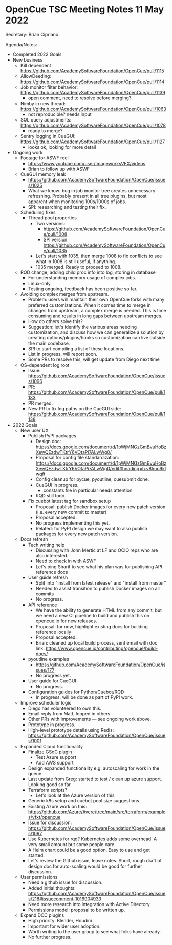 # OpenCue TSC Meeting Notes 11 May 2022

Secretary: Brian Cipriano

Agenda/Notes:

* Completed 2022 Goals
* New business
    * Kill dependent https://github.com/AcademySoftwareFoundation/OpenCue/pull/1115
    * AllowDeeding: https://github.com/AcademySoftwareFoundation/OpenCue/pull/1114
    * Job monitor filter behavior: https://github.com/AcademySoftwareFoundation/OpenCue/pull/1139
        * open comment, need to resolve before merging?
    * Nimby in new thread: https://github.com/AcademySoftwareFoundation/OpenCue/pull/1063
        * not reproducible? needs input
    * SQL query adjustments: https://github.com/AcademySoftwareFoundation/OpenCue/pull/1078
        * ready to merge?
    * Sentry logging in CueGUI: https://github.com/AcademySoftwareFoundation/OpenCue/pull/1127
        * looks ok, looking for more detail
* Ongoing work
    * Footage for ASWF reel
        * https://www.youtube.com/user/ImageworksVFX/videos
        * Brian to follow up with ASWF
    * CueGUI memory leak
        * https://github.com/AcademySoftwareFoundation/OpenCue/issues/1025
        * What we know: bug in job monitor tree creates unnecessary refreshing. Probably present in all tree plugins,
          but most apparent when monitoring 100s/1000s of jobs.
        * SPI: researching and testing their fix.
    * Scheduling fixes
        * Thread pool properties
            * Two versions:
                * https://github.com/AcademySoftwareFoundation/OpenCue/pull/1008
                * SPI version https://github.com/AcademySoftwareFoundation/OpenCue/pull/1035
            * Let's start with 1035, then merge 1008 to fix conflicts to see what in 1008 is still useful, if anything.
            * 1035 merged. Ready to proceed to 1008.
    * RQD change, adding child proc info into log, storing in database
        * For understanding memory usage of complex jobs.
        * Linux-only.
        * Testing ongoing, feedback has been positive so far.
    * Avoiding complex merges from upstream.
        * Problem: users will maintain their own OpenCue forks with many preferred customizations. When it comes time to
          merge in changes from upstream, a complex merge is needed. This is time consuming and results in long gaps
          between upstream merges.
        * How do others solve this?
        * Suggestion: let's identify the various areas needing customization, and discuss how we can generalize a
          solution by creating options/plugins/hooks so customization can live outside the main codebase.
        * SPI to start compiling a list of these locations.
        * List in progress, will report soon.
        * Some PRs to resolve this, will get update from Diego next time
    * OS-dependent log root
        * Issue: https://github.com/AcademySoftwareFoundation/OpenCue/issues/1096
        * PR: https://github.com/AcademySoftwareFoundation/OpenCue/pull/1133
        * PR merged.
        * New PR to fix log paths on the CueGUI side: https://github.com/AcademySoftwareFoundation/OpenCue/pull/1138
* 2022 Goals
    * New user UX
        * Publish PyPI packages
            * Design doc: https://docs.google.com/document/d/1pWjMNGzGmBvuHoBzXewQEzdwTKtrY6VOtaPi7ALwWg0/
            * Proposal for config file
              standardization: https://docs.google.com/document/d/1pWjMNGzGmBvuHoBzXewQEzdwTKtrY6VOtaPi7ALwWg0/edit#heading=h.v85uo9klwqft
            * Config cleanup for pycue, pyoutline, cuesubmit done.
            * CueGUI in progress.
                * constants file in particular needs attention
            * RQD still todo.
        * Fix cuebot:latest tag for sandbox setup
            * Proposal: publish Docker images for every new patch version (i.e. every new commit to master)
            * Proposal accepted.
            * No progress implementing this yet.
            * Related: for PyPI design we may want to also publish packages for every new patch version.
    * Docs refresh
        * Tech writing help
            * Discussing with John Mertic at LF and OCIO reps who are also interested.
            * Need to check in with ASWF
            * Let's ping Sharif to see what his plan was for publishing API reference docs
        * User guide refresh
            * Split into "install from latest release" and "install from master"
            * Needed to assist transition to publish Docker images on all commits
            * No progress.
        * API reference
            * We have the ability to generate HTML from any commit, but we need a new CI pipeline to build and publish
              this on opencue.io for new releases.
            * Proposal: for now, highlight existing docs for building reference locally
            * Proposal accepted.
            * Brian: cleaned up local build process, sent email with doc
              link: https://www.opencue.io/contributing/opencue/build-docs/
        * pyoutline examples
            * https://github.com/AcademySoftwareFoundation/OpenCue/issues/177
            * No progress yet.
        * User guide for CueGUI
            * No progress.
        * Configuration guides for Python/Cuebot/RQD
            * In progress, will be done as part of PyPI work.
    * Improve scheduler logic
        * Diego has volunteered to own this.
        * Email reply from Matt, looped in others.
        * Other PRs with improvements — see ongoing work above.
        * Prototype in progress.
        * High-level prototype details using Redis: https://github.com/AcademySoftwareFoundation/OpenCue/issues/1001
    * Expanded Cloud functionality
        * Finalize GSoC plugin
            * Test Azure support
            * Add AWS support
        * Design expanded functionality e.g. autoscaling for work in the queue.
        * Last update from Greg: started to test / clean up azure support. Looking good so far.
        * Terraform scripts?
            * Let's look at the Azure version of this
        * Generic k8s setup and cuebot pool size suggestions
        * Existing Azure work on this: https://github.com/Azure/Avere/tree/main/src/terraform/examples/vfxt/opencue
        * Issue for discussion: https://github.com/AcademySoftwareFoundation/OpenCue/issues/1097
        * Use Kubernetes for rqd? Kubernetes adds some overhead. A very small amount but some people care.
        * A Helm chart could be a good option. Easy to use and get started.
        * Let's review the Github issue, leave notes. Short, rough draft of design doc for auto-scaling would be good
          for further discussion.
    * User permissions
        * Need a github issue for discussion.
        * Added initial
          thoughts: https://github.com/AcademySoftwareFoundation/OpenCue/issues/218#issuecomment-1016904933
        * Need more research into integration with Active Directory.
        * Permissions model: proposal to be written up.
    * Expand DCC plugins
        * High priority: Blender, Houdini
        * Important for wider user adoption.
        * Worth writing to the user group to see what folks have already.
        * No further progress.
